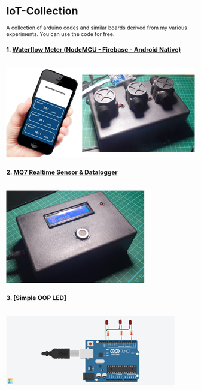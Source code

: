 # IoT-Collection

A collection of arduino codes and similar boards derived from my various experiments. You can use the code for free.


### 1. [Waterflow Meter (NodeMCU - Firebase - Android Native)](https://github.com/lintabong/IoT-Collection/tree/main/WaterFlowMonitoring)

![Android Layout](https://github.com/lintabong/IoT-Collection/blob/main/WaterFlowMonitoring/waterflow.png)
=====


### 2. [MQ7 Realtime Sensor & Datalogger](https://github.com/lintabong/IoT-Collection/tree/main/DataloggerMQ7sdcard)

![Android Layout](https://github.com/lintabong/IoT-Collection/blob/main/DataloggerMQ7sdcard/datalogger.png)
=====

### 3. [Simple OOP LED]

![Layout](https://github.com/lintabong/IoT-Collection/blob/main/SimpleOOPled/image843.png)
=====
